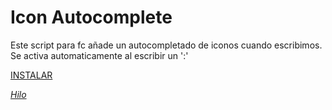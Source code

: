 # Icon Autocomplete

Este script para fc añade un autocompletado de iconos cuando escribimos.
Se activa automaticamente al escribir un ':'

[INSTALAR](https://github.com/Pytness/fc-script/raw/master/src/iconAutocomplete/index.user.js)

*[Hilo](https://www.forocoches.com/foro/showthread.php?t=6633095)*
